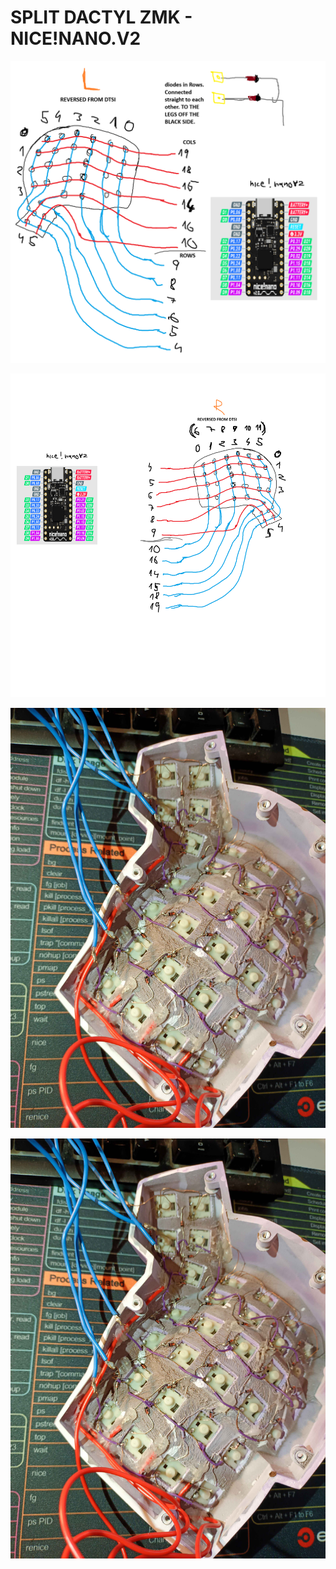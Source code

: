 # SPLIT DACTYL ZMK - NICE!NANO.V2

![Photo 1](keyboard_wiring_left.png)

![Photo 2](keyboard_wiring_right.png)

![Photo 3](photo_left.jpg)

![Photo 4](photo_left.jpg)

